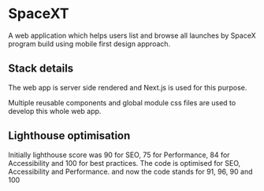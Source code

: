 # SpaceXT
A web application which helps users list and browse all launches by SpaceX program build using mobile first design approach.

## Stack details
The web app is server side rendered and Next.js is used for this purpose.

Multiple reusable components and global module css files are used to develop this whole web app.

## Lighthouse optimisation
Initially lighthouse score was 90 for SEO, 75 for Performance, 84 for Accessibility and 100 for best practices. The code is optimised for SEO, Accessibility and Performance. and now the code stands for 91, 96, 90 and 100
